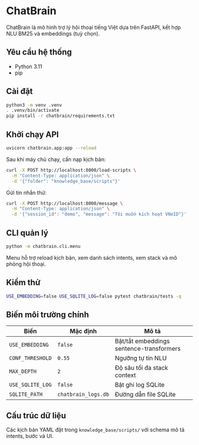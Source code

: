 # ChatBrain

ChatBrain là mô hình trợ lý hội thoại tiếng Việt dựa trên FastAPI, kết hợp NLU BM25 và embeddings (tuỳ chọn).

## Yêu cầu hệ thống

* Python 3.11
* pip

## Cài đặt

```bash
python3 -m venv .venv
. .venv/bin/activate
pip install -r chatbrain/requirements.txt
```

## Khởi chạy API

```bash
uvicorn chatbrain.app:app --reload
```

Sau khi máy chủ chạy, cần nạp kịch bản:

```bash
curl -X POST http://localhost:8000/load-scripts \
  -H "Content-Type: application/json" \
  -d '{"folder": "knowledge_base/scripts"}'
```

Gửi tin nhắn thử:

```bash
curl -X POST http://localhost:8000/message \
  -H "Content-Type: application/json" \
  -d '{"session_id": "demo", "message": "Tôi muốn kích hoạt VNeID"}'
```

## CLI quản lý

```bash
python -m chatbrain.cli.menu
```

Menu hỗ trợ reload kịch bản, xem danh sách intents, xem stack và mô phỏng hội thoại.

## Kiểm thử

```bash
USE_EMBEDDING=false USE_SQLITE_LOG=false pytest chatbrain/tests -q
```

## Biến môi trường chính

| Biến | Mặc định | Mô tả |
| --- | --- | --- |
| `USE_EMBEDDING` | `false` | Bật/tắt embeddings sentence-transformers |
| `CONF_THRESHOLD` | `0.55` | Ngưỡng tự tin NLU |
| `MAX_DEPTH` | `2` | Độ sâu tối đa stack context |
| `USE_SQLITE_LOG` | `false` | Bật ghi log SQLite |
| `SQLITE_PATH` | `chatbrain_logs.db` | Đường dẫn file SQLite |

## Cấu trúc dữ liệu

Các kịch bản YAML đặt trong `knowledge_base/scripts/` với schema mô tả intents, bước và UI.
